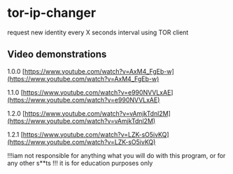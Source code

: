# tor-ip-changer
request new identity every X seconds interval using TOR client

## Video demonstrations
1.0.0
[https://www.youtube.com/watch?v=AxM4_FgEb-w](https://www.youtube.com/watch?v=AxM4_FgEb-w)

1.1.0
[https://www.youtube.com/watch?v=e990NVVLxAE](https://www.youtube.com/watch?v=e990NVVLxAE)

1.2.0
[https://www.youtube.com/watch?v=vAmjkTdnl2M](https://www.youtube.com/watch?v=vAmjkTdnl2M)

1.2.1
[https://www.youtube.com/watch?v=LZK-sO5ivKQ](https://www.youtube.com/watch?v=LZK-sO5ivKQ)

!!!iam not responsible for anything what you will do with this program, or for any other s**ts !!!
it is for education purposes only
